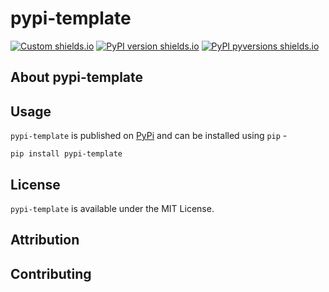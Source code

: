 # pypi-template 

[![Custom shields.io](https://img.shields.io/badge/docs-brightgreen?logo=github&logoColor=green&label=gh-pages)](https://lonelyneutrin0.github.io/pypi-template/)
[![PyPI version shields.io](https://img.shields.io/pypi/v/neurop.svg)](https://pypi.python.org/pypi/pypi-template/)
[![PyPI pyversions shields.io](https://img.shields.io/pypi/pyversions/neurop.svg)](https://pypi.python.org/pypi/pypi-template/)

## About pypi-template

## Usage
`pypi-template` is published on [PyPi](https://pypi.python.org/pypi/pypi-template/) and can be installed using `pip` - 
```
pip install pypi-template
```

## License
`pypi-template` is available under the MIT License.

## Attribution

## Contributing
